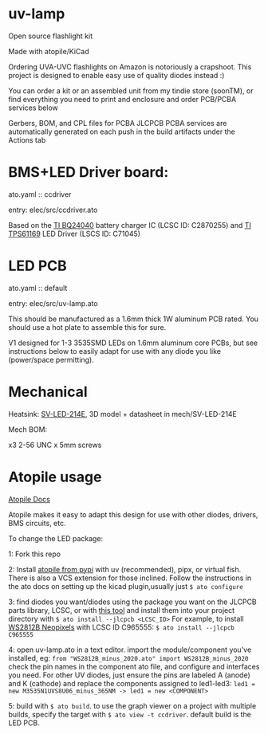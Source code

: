 # uv-lamp
Open source flashlight kit

Made with atopile/KiCad

Ordering UVA-UVC flashlights on Amazon is notoriously a crapshoot. This project is designed to enable easy use of quality diodes instead :)

You can order a kit or an assembled unit from my tindie store (soonTM), or find everything you need to print and enclosure and order PCB/PCBA services below

Gerbers, BOM, and CPL files for PCBA JLCPCB PCBA services are automatically generated on each push in the build artifacts under the Actions tab

# BMS+LED Driver board:
ato.yaml :: ccdriver

entry: elec/src/ccdriver.ato

Based on the [TI BQ24040](https://www.ti.com/lit/ds/symlink/bq24045.pdf) battery charger IC (LCSC ID: C2870255) and [TI TPS61169](https://www.ti.com/lit/ds/symlink/tps61169.pdf?ts=1737056749253) LED Driver (LSCS ID: C71045)

# LED PCB
ato.yaml :: default

entry: elec/src/uv-lamp.ato

This should be manufactured as a 1.6mm thick 1W aluminum PCB rated. You should use a hot plate to assemble this for sure.

V1 designed for 1-3 3535SMD LEDs on 1.6mm aluminum core PCBs, but see instructions below to easily adapt for use with any diode you like (power/space permitting).

# Mechanical
Heatsink:
[SV-LED-214E](https://www.digikey.com/en/products/detail/ohmite/SV-LED-214E/4301037), 3D model + datasheet in mech/SV-LED-214E

Mech BOM:

x3 2-56 UNC x 5mm screws

# Atopile usage
[Atopile Docs](https://docs.atopile.io/latest/)

Atopile makes it easy to adapt this design for use with other diodes, drivers, BMS circuits, etc.

To change the LED package:

1: Fork this repo

2: Install [atopile from pypi](https://pypi.org/project/atopile/0.2.5/) with uv (recommended), pipx, or virtual fish. There is also a VCS extension for those inclined. Follow the instructions in the ato docs on setting up the kicad plugin,usually just ```$ ato configure```

3: find diodes you want/diodes using the package you want on the JLCPCB parts library, LCSC, or with [this tool](https://yaqwsx.github.io/jlcparts/#/) and install them into your project directory with 
```$ ato install --jlcpcb <LCSC_ID>```
For example, to install [WS2812B Neopixels](https://jlcpcb.com/partdetail/Worldsemi-WS2812B2020/C965555) with LCSC ID C965555:
```$ ato install --jlcpcb C965555```

4: open uv-lamp.ato in a text editor. import the module/component you've installed, eg:
```from "WS2812B_minus_2020.ato" import WS2812B_minus_2020```
check the pin names in the component ato file, and configure and interfaces you need. For other UV diodes, just ensure the pins are labeled A (anode) and K (cathode) and replace the components assigned to led1-led3:
```led1 = new M3535N1UVS8U06_minus_365NM -> led1 = new <COMPONENT>```

5: build with ```$ ato build```. to use the graph viewer on a project with multiple builds, specify the target with ```$ ato view -t ccdriver```. default build is the LED PCB.
